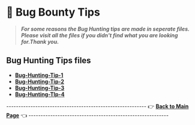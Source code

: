 # 📝 Bug Bounty Tips
> ***For some reasons the Bug Hunting tips are made in seperate files. Please visit all the files if you didn't find what you are looking for.Thank you.***
## Bug Hunting Tips files
- **[Bug-Hunting-Tip-1](files/tip-file-1.md)**
- **[Bug-Hunting-Tip-2](files/tip-file-2.md)**
- **[Bug-Hunting-Tip-3](files/tip-file-3.md)**
- **[Bug-Hunting-TIp-4](files/tip-file-4.md)**



---------------------------------------------------------- 👉 **[Back to Main Page](https://github.com/thevillagehacker/Bug-Hunting)** 👈 ----------------------------------------------------------
